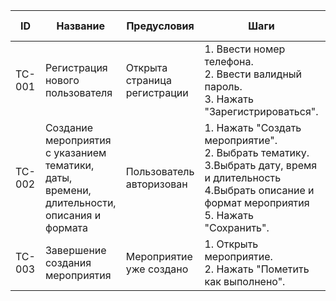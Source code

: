 | ID     | Название                       | Предусловия               | Шаги                                                             | Ожидаемый результат                              | Статус |
|--------|--------------------------------|----------------------------|------------------------------------------------------------------|--------------------------------------------------|--------|
| TC-001 | Регистрация нового пользователя | Открыта страница регистрации | 1. Ввести номер телефона. <br> 2. Ввести валидный пароль. <br> 3. Нажать "Зарегистрироваться". | На номер отправлено письмо с подтверждением.     | Новый  |
| TC-002 | Cоздание мероприятия с указанием тематики, даты, времени, длительности, описания и формата  | Пользователь авторизован  | 1. Нажать "Создать мероприятие". <br> 2. Выбрать тематику. <br> 3.Выбрать дату, время и длительность <br> 4.Выбрать описание и формат мероприятия  <br> 5. Нажать "Сохранить". | Появляется сообщение о подтверждении мероприятия. | Новый  |
| TC-003 | Завершение создания мероприятия              | Мероприятие уже создано        | 1. Открыть мероприятие. <br> 2. Нажать "Пометить как выполнено".       | Статус мероприятия меняется на "выполнено".           | Новый  |